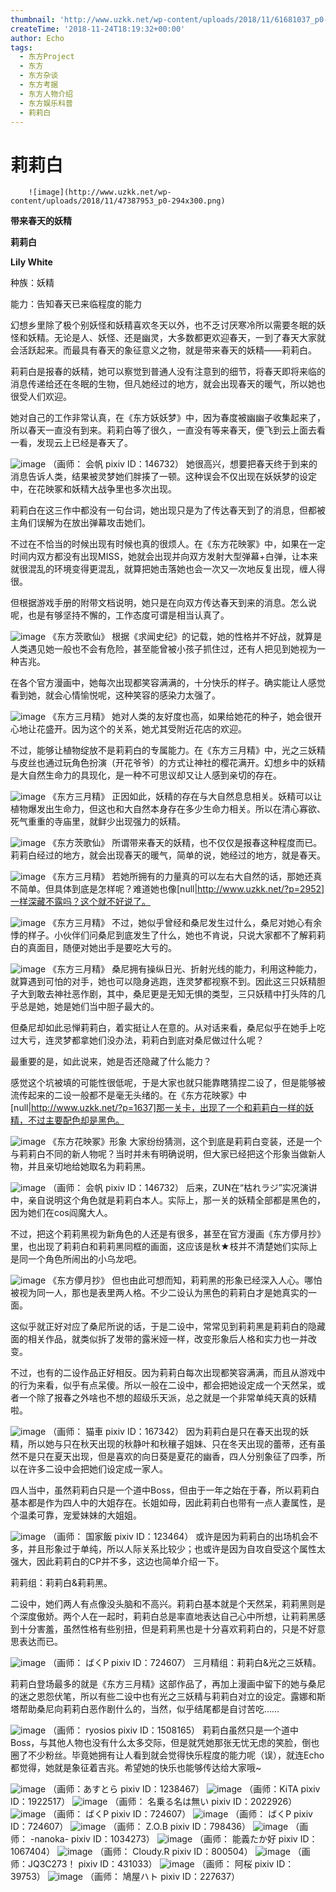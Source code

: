 ```yaml
---
thumbnail: 'http://www.uzkk.net/wp-content/uploads/2018/11/61681037_p0-825x510.jpg'
createTime: '2018-11-24T18:19:32+00:00'
author: Echo
tags:
  - 东方Project
  - 东方
  - 东方杂谈
  - 东方考据
  - 东方人物介绍
  - 东方娱乐科普
  - 莉莉白
---
```


# 莉莉白

		![image](http://www.uzkk.net/wp-content/uploads/2018/11/47387953_p0-294x300.png)

**带来春天的妖精**

**莉莉白**

**Lily White**

种族：妖精

能力：告知春天已来临程度的能力

幻想乡里除了极个别妖怪和妖精喜欢冬天以外，也不乏讨厌寒冷所以需要冬眠的妖怪和妖精。无论是人、妖怪、还是幽灵，大多数都更欢迎春天，一到了春天大家就会活跃起来。而最具有春天的象征意义之物，就是带来春天的妖精——莉莉白。

莉莉白是报春的妖精，她可以察觉到普通人没有注意到的细节，将春天即将来临的消息传递给还在冬眠的生物，但凡她经过的地方，就会出现春天的暖气，所以她也很受人们欢迎。

她对自己的工作非常认真，在《东方妖妖梦》中，因为春度被幽幽子收集起来了，所以春天一直没有到来。莉莉白等了很久，一直没有等来春天，便飞到云上面去看一看，发现云上已经是春天了。

![image](http://www.uzkk.net/wp-content/uploads/2018/11/66686322_p0-1024x438.png)
（画师： 会帆 pixiv ID：146732）
她很高兴，想要把春天终于到来的消息告诉人类，结果被灵梦她们胖揍了一顿。这种误会不仅出现在妖妖梦的设定中，在花映冢和妖精大战争里也多次出现。

莉莉白在这三作中都没有一句台词，她出现只是为了传达春天到了的消息，但都被主角们误解为在放出弹幕攻击她们。

不过在不恰当的时候出现有时候也真的很烦人。在《东方花映冢》中，如果在一定时间内双方都没有出现MISS，她就会出现并向双方发射大型弹幕+白弹，让本来就很混乱的环境变得更混乱，就算把她击落她也会一次又一次地反复出现，缠人得很。

但根据游戏手册的附带文档说明，她只是在向双方传达春天到来的消息。怎么说呢，也是有够坚持不懈的，工作态度可谓是相当认真了。

![image](http://www.uzkk.net/wp-content/uploads/2018/11/1565948-1-1024x947.jpg)
《东方茨歌仙》
根据《求闻史纪》的记载，她的性格并不好战，就算是人类遇见她一般也不会有危险，甚至能曾被小孩子抓住过，还有人把见到她视为一种吉兆。

在各个官方漫画中，她每次出现都笑容满满的，十分快乐的样子。确实能让人感觉看到她，就会心情愉悦呢，这种笑容的感染力太强了。

![image](http://www.uzkk.net/wp-content/uploads/2018/11/1312245fisw7f9w575f1w9-1024x772.jpg)
《东方三月精》
她对人类的友好度也高，如果给她花的种子，她会很开心地让花盛开。因为这个的关系，她尤其受附近花店的欢迎。

不过，能够让植物绽放不是莉莉白的专属能力。在《东方三月精》中，光之三妖精与皮丝也通过玩角色扮演（开花爷爷）的方式让神社的樱花满开。幻想乡中的妖精是大自然生命力的具现化，是一种不可思议却又让人感到亲切的存在。

![image](http://www.uzkk.net/wp-content/uploads/2018/11/1565948-1-1024x647.png)
《东方三月精》
正因如此，妖精的存在与大自然息息相关。妖精可以让植物爆发出生命力，但这也和大自然本身存在多少生命力相关。所以在清心寡欲、死气重重的寺庙里，就鲜少出现强力的妖精。

![image](http://www.uzkk.net/wp-content/uploads/2018/11/1565948-2-976x1024.jpg)
《东方茨歌仙》
所谓带来春天的妖精，也不仅仅是报春这种程度而已。莉莉白经过的地方，就会出现春天的暖气，简单的说，她经过的地方，就是春天。

![image](http://www.uzkk.net/wp-content/uploads/2018/11/184897-3.jpg)
《东方三月精》
若她所拥有的力量真的可以左右大自然的话，那她还真不简单。但具体到底是怎样呢？难道她也像[null|http://www.uzkk.net/?p=2952]一样深藏不露吗？这个就不好说了。

![image](http://www.uzkk.net/wp-content/uploads/2018/11/184897-4.jpg)
《东方三月精》
不过，她似乎曾经和桑尼发生过什么，桑尼对她心有余悸的样子。小伙伴们问桑尼到底发生了什么，她也不肯说，只说大家都不了解莉莉白的真面目，随便对她出手是要吃大亏的。

![image](http://www.uzkk.net/wp-content/uploads/2018/11/184897-1-710x1024.jpg)
《东方三月精》
桑尼拥有操纵日光、折射光线的能力，利用这种能力，就算遇到可怕的对手，她也可以隐身逃跑，连灵梦都视察不到。因此这三只妖精胆子大到敢去神社恶作剧，其中，桑尼更是无知无惧的类型，三只妖精中打头阵的几乎总是她，她是她们当中胆子最大的。

但桑尼却如此忌惮莉莉白，着实挺让人在意的。从对话来看，桑尼似乎在她手上吃过大亏，连灵梦都拿她们没办法，莉莉白到底对桑尼做过什么呢？

最重要的是，如此说来，她是否还隐藏了什么能力？

感觉这个坑被填的可能性很低呢，于是大家也就只能靠瞎猜捏二设了，但是能够被流传起来的二设一般都不是毫无头绪的。在《东方花映冢》中[null|http://www.uzkk.net/?p=1637]那一关卡，出现了一个和莉莉白一样的妖精，不过主要配色却是黑色。

![image](http://www.uzkk.net/wp-content/uploads/2018/11/Th09LilyBlack.png)
《东方花映冢》形象
大家纷纷猜测，这个到底是莉莉白变装，还是一个与莉莉白不同的新人物呢？当时并未有明确说明，但大家已经把这个形象当做新人物，并且亲切地给她取名为莉莉黑。

![image](http://www.uzkk.net/wp-content/uploads/2018/11/68489306_p0-1024x640.png)
（画师： 会帆 pixiv ID：146732）
后来，ZUN在“枯れラジ”实况演讲中，亲自说明这个角色就是莉莉白本人。实际上，那一关的妖精全部都是黑色的，因为她们在cos阎魔大人。

不过，把这个莉莉黑视为新角色的人还是有很多，甚至在官方漫画《东方儚月抄》里，也出现了莉莉白和莉莉黑同框的画面，这应该是秋★枝并不清楚她们实际上是同一个角色所闹出的小乌龙吧。

![image](http://www.uzkk.net/wp-content/uploads/2018/11/184897-1.png)
《东方儚月抄》
但也由此可想而知，莉莉黑的形象已经深入人心。哪怕被视为同一人，那也是表里两人格。不少二设认为黑色的莉莉白才是她真实的一面。

这似乎就正好对应了桑尼所说的话，于是二设中，常常见到莉莉黑是莉莉白的隐藏面的相关作品，就类似拆了发带的露米娅一样，改变形象后人格和实力也一并改变。

不过，也有的二设作品正好相反。因为莉莉白每次出现都笑容满满，而且从游戏中的行为来看，似乎有点呆傻。所以一般在二设中，都会把她设定成一个天然呆，或者一个除了报春之外啥也不想的超级乐天派，总之就是一个非常单纯天真的妖精啦。

![image](http://www.uzkk.net/wp-content/uploads/2018/11/8503910_p0.jpg)
（画师： 猫車 pixiv ID：167342）
因为莉莉白是只在春天出现的妖精，所以她与只在秋天出现的秋静叶和秋穰子姐妹、只在冬天出现的蕾蒂，还有虽然不是只在夏天出现，但是喜欢的向日葵是夏花的幽香，四人分别象征了四季，所以在许多二设中会把她们设定成一家人。

四人当中，虽然莉莉白只是一个道中Boss，但由于一年之始在于春，所以莉莉白基本都是作为四人中的大姐存在。长姐如母，因此莉莉白也带有一点人妻属性，是个温柔可靠，宠爱妹妹的大姐姐。

![image](http://www.uzkk.net/wp-content/uploads/2018/11/27398631_p0-2-1024x768.jpg)
（画师： 国家飯 pixiv ID：123464）
或许是因为莉莉白的出场机会不多，并且形象过于单纯，所以人际关系比较少；也或许是因为自攻自受这个属性太强大，因此莉莉白的CP并不多，这边也简单介绍一下。

莉莉组：莉莉白&莉莉黑。

二设中，她们两人有点像没头脑和不高兴。莉莉白基本就是个天然呆，莉莉黑则是个深度傲娇。两个人在一起时，莉莉白总是率直地表达自己心中所想，让莉莉黑感到十分害羞，虽然性格有些别扭，但是莉莉黑也是十分喜欢莉莉白的，只是不好意思表达而已。

![image](http://www.uzkk.net/wp-content/uploads/2018/11/68555836_p0.jpg)
（画师： ばくP pixiv ID：724607）
三月精组：莉莉白&光之三妖精。

莉莉白登场最多的就是《东方三月精》这部作品了，再加上漫画中留下的她与桑尼的迷之恩怨伏笔，所以有些二设中也有光之三妖精与莉莉白对立的设定。露娜和斯塔帮助桑尼向莉莉白恶作剧什么的，当然，似乎结尾都是自讨苦吃……

![image](http://www.uzkk.net/wp-content/uploads/2018/11/60684927_p4-662x1024.png)
（画师： ryosios pixiv ID：1508165）
莉莉白虽然只是一个道中Boss，与其他人物也没有什么太多交际，但是就凭她那张无忧无虑的笑脸，倒也圈了不少粉丝。毕竟她拥有让人看到就会觉得快乐程度的能力呢（误），就连Echo都觉得，她就是象征着吉兆。希望她的快乐也能够传达给大家哦~

![image](http://www.uzkk.net/wp-content/uploads/2018/11/62385815_p0-1024x768.jpg)
（画师：あすとら pixiv ID：1238467）
![image](http://www.uzkk.net/wp-content/uploads/2018/11/65453607_p0-1024x576.jpg)
（画师：KiTA pixiv ID：1922517）
![image](http://www.uzkk.net/wp-content/uploads/2018/11/56488470_p0-732x1024.jpg)
（画师： 名乗る名は無い pixiv ID：2022926）
![image](http://www.uzkk.net/wp-content/uploads/2018/11/68203125_p0-1024x696.jpg)
（画师： ばくP pixiv ID：724607）
![image](http://www.uzkk.net/wp-content/uploads/2018/11/58368105_p0-725x1024.png)
（画师： ばくP pixiv ID：724607）
![image](http://www.uzkk.net/wp-content/uploads/2018/11/68918766_p0-1024x724.jpg)
（画师： Z.O.B pixiv ID：798436）
![image](http://www.uzkk.net/wp-content/uploads/2018/11/36894856_p0-1024x477.jpg)
（画师： -nanoka- pixiv ID：1034273）
![image](http://www.uzkk.net/wp-content/uploads/2018/11/35653997_p0.jpg)
（画师： 能義たか好 pixiv ID：1067404）
![image](http://www.uzkk.net/wp-content/uploads/2018/11/33026830_p0-1024x731.jpg)
（画师： Cloudy.R pixiv ID：800504）
![image](http://www.uzkk.net/wp-content/uploads/2018/11/32135873_p0-1024x605.jpg)
（画师：JQ3C273！ pixiv ID：431033）
![image](http://www.uzkk.net/wp-content/uploads/2018/11/4020858_p0-1024x786.jpg)
（画师： 阿桜 pixiv ID：39753）
![image](http://www.uzkk.net/wp-content/uploads/2018/11/18199121_p0-1024x768.jpg)
（画师： 鳩屋ハト pixiv ID：227637）
